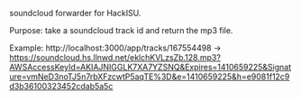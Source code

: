 soundcloud forwarder for HackISU.

Purpose: take a soundcloud track id and return the mp3 file.

Example:
http://localhost:3000/app/tracks/167554498
-> https://soundcloud.hs.llnwd.net/eklchKVLzsZb.128.mp3?AWSAccessKeyId=AKIAJNIGGLK7XA7YZSNQ&Expires=1410659225&Signature=vmNeD3noTJ5n7rbXFzcwtP5aqTE%3D&e=1410659225&h=e9081f12c9d3b36100323452cdab5a5c
